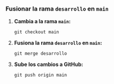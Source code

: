 <h3>Fusionar la rama <code>desarrollo</code> en <code>main</code></h3>

<ol>
  <li>
    <p><strong>Cambia a la rama <code>main</code>:</strong></p>
    <pre><code>git checkout main</code></pre>
  </li>
  <li>
    <p><strong>Fusiona la rama <code>desarrollo</code> en <code>main</code>:</strong></p>
    <pre><code>git merge desarrollo</code></pre>
  </li>
  <li>
    <p><strong>Sube los cambios a GitHub:</strong></p>
    <pre><code>git push origin main</code></pre>
  </li>
</ol>
